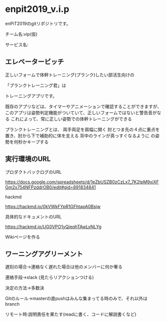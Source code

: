 # enpit2019_v.i.p

enPiT2019のgitリポジトリです。

チーム名:vip(仮)

サービス名:

## エレベータービッチ


正しいフォームで体幹トレーニング(プランク)したい部活生向けの

「プランクトレーニング君」は

トレーニングアプリです。

既存のアプリなどは、タイマーやアニメーションで確認することができますが、
このアプリは姿勢判定機能がついていて、正しいフォームではないと警告音がなる
これによって、常に正しい姿勢での体幹トレーニングができる

プランクトレーニングとは、
両手両足を肩幅に開く
肘とつま先の４点に重点を置き、肘から下で補助的に体を支える
背中のラインが真っすぐなるように
の姿勢を何秒かキープする

## 実行環境のURL

プロダクトバックログのURL

https://docs.google.com/spreadsheets/d/1eZbUSZB0zCzLx7_7K2IpM9xiXFGm2x754NFPzddrOB0/edit#gid=891834841

hackmd

https://hackmd.io/0kVWkFYpR1GFhtapA0Bsjw

具体的なドキュメントのURL

https://hackmd.io/UG0VPO1yQjeqhTAwLyNLYg

Wikiページを作る

## ワーニングアグリーメント

遅刻の場合->連絡なく遅れた場合は他のメンバーに何か奢る

連絡手段->slack (見たらリアクションつける)

決定の方法->多数決

Gitのルール->masterの直pushはみんな集まってる時のみで、それ以外はbranch

リモート時:説明責任を果たす(readに書く、コードに解説書くなど)
